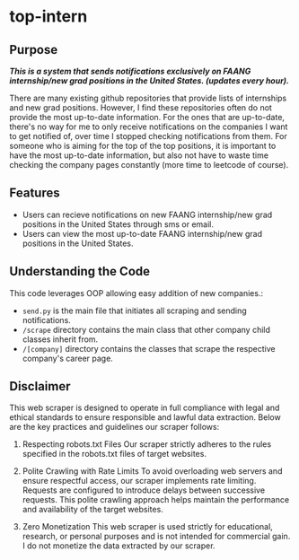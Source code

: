 # top-intern

## Purpose

_**This is a system that sends notifications exclusively on FAANG internship/new grad positions in the United States. (updates every hour).**_

There are many existing github repositories that provide lists of internships and new grad positions. However, I find these repositories often do not provide the most up-to-date information. For the ones that are up-to-date, there's no way for me to only receive notifications on the companies I want to get notified of, over time I stopped checking notifications from them. For someone who is aiming for the top of the top positions, it is important to have the most up-to-date information, but also not have to waste time checking the company pages constantly (more time to leetcode of course).

## Features
- Users can recieve notifications on new FAANG internship/new grad positions in the United States through sms or email.
- Users can view the most up-to-date FAANG internship/new grad positions in the United States.

## Understanding the Code
This code leverages OOP allowing easy addition of new companies.:

- `send.py` is the main file that initiates all scraping and sending notifications.
- `/scrape` directory contains the main class that other company child classes inherit from.
- `/[company]` directory contains the classes that scrape the respective company's career page.

## Disclaimer
This web scraper is designed to operate in full compliance with legal and ethical standards to ensure responsible and lawful data extraction. Below are the key practices and guidelines our scraper follows:

1. Respecting robots.txt Files
Our scraper strictly adheres to the rules specified in the robots.txt files of target websites. 

2. Polite Crawling with Rate Limits
To avoid overloading web servers and ensure respectful access, our scraper implements rate limiting. Requests are configured to introduce delays between successive requests. This polite crawling approach helps maintain the performance and availability of the target websites.

3. Zero Monetization
This web scraper is used strictly for educational, research, or personal purposes and is not intended for commercial gain. I do not monetize the data extracted by our scraper. 
